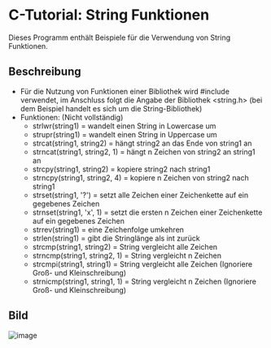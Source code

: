 # C-Tutorial: String Funktionen

Dieses Programm enthält Beispiele für die Verwendung von String Funktionen.

## Beschreibung

- Für die Nutzung von Funktionen einer Bibliothek wird #include verwendet, im Anschluss folgt die Angabe der Bibliothek <string.h> (bei dem Beispiel handelt es sich um die String-Bibliothek)
- Funktionen: (Nicht vollständig)
  - strlwr(string1) = wandelt einen String in Lowercase um
  - strupr(string1) = wandelt einen String in Uppercase um
  - strcat(string1, string2) = hängt string2 an das Ende von string1 an
  - strncat(string1, string2, 1) = hängt n Zeichen von string2 an string1 an
  - strcpy(string1, string2) = kopiere string2 nach string1
  - strncpy(string1, string2, 4) = kopiere n Zeichen von string2 nach string1
  - strset(string1, '?') = setzt alle Zeichen einer Zeichenkette auf ein gegebenes Zeichen
  - strnset(string1, 'x', 1) = setzt die ersten n Zeichen einer Zeichenkette auf ein gegebenes Zeichen
  - strrev(string1) = eine Zeichenfolge umkehren
  - strlen(string1) = gibt die Stringlänge als int zurück
  - strcmp(string1, string2) = String vergleicht alle Zeichen
  - strncmp(string1, string2, 1) = String vergleicht n Zeichen
  - strcmpi(string1, string1) = String vergleicht alle Zeichen (Ignoriere Groß- und Kleinschreibung)
  - strnicmp(string1, string1, 1) = String vergleicht n Zeichen (Ignoriere Groß- und Kleinschreibung)

## Bild

![image](https://user-images.githubusercontent.com/63674539/196009932-97bc1346-cc1a-4fd9-a850-7c035014476b.png)
